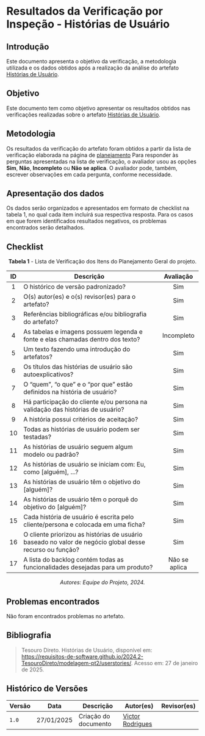 # Resultados da Verificação por Inspeção - Histórias de Usuário

## Introdução

Este documento apresenta o objetivo da verificação, a metodologia utilizada e os dados obtidos após a realização da análise do artefato [Histórias de Usuário](../../../modelagem-pt2/userstories.md).

## Objetivo

Este documento tem como objetivo apresentar os resultados obtidos nas verificações realizadas sobre o artefato [Histórias de Usuário](../../../modelagem-pt2/userstories.md).

## Metodologia

Os resultados da verificação do artefato foram obtidos a partir da lista de verificação elaborada na página de [planejamento](../entrega4/planej2-e4.md) Para responder às perguntas apresentadas na lista de verificação, o avaliador usou as opções **Sim**, **Não**, **Incompleto** ou **Não se aplica**. O avaliador pode, também, escrever observações em cada pergunta, conforme necessidade.

## Apresentação dos dados

Os dados serão organizados e apresentados em formato de checklist na tabela 1, no qual cada item incluirá sua respectiva resposta. Para os casos em que forem identificados resultados negativos, os problemas encontrados serão detalhados.

## Checklist

<center>

**Tabela 1** - Lista de Verificação dos Itens do Planejamento Geral do projeto.

|        ID        | Descrição                                                                                                           | Avaliação  |
| :--------------: | ------------------------------------------------------------------------------------------------------------------- | :--------: | 
| 1 | O histórico de versão padronizado? | Sim |
| 2 | O(s) autor(es) e o(s) revisor(es) para o artefato? | Sim |
| 3 | Referências bibliográficas e/ou bibliografia do artefato? | Sim |
| 4 | As tabelas e imagens possuem legenda e fonte e elas chamadas dentro dos texto? | Incompleto |
| 5 | Um texto fazendo uma introdução do artefatos? | Sim |
| 6 | Os títulos das histórias de usuário são autoexplicativos? | Sim |
| 7 | O “quem”, “o que” e o “por que” estão definidos na história de usuário? | Sim |
| 8 | Há participação do cliente e/ou persona na validação das histórias de usuário? | Sim |
| 9 | A história possui critérios de aceitação? | Sim |
| 10 | Todas as histórias de usuário podem ser testadas? | Sim |
| 11 | As histórias de usuário seguem algum modelo ou padrão? | Sim |
| 12 | As histórias de usuário se iniciam com: Eu, como [alguém], …? | Sim |
| 13 | As histórias de usuário têm o objetivo do [alguém]? | Sim |
| 14 | As histórias de usuário têm o porquê do objetivo do [alguém]? | Sim |
| 15 | Cada história de usuário é escrita pelo cliente/persona e colocada em uma ficha? | Sim |
| 16 | O cliente priorizou as histórias de usuário baseado no valor de negócio global desse recurso ou função? | Sim |
| 17 | A lista do backlog contém todas as funcionalidades desejadas para um produto? | Não se aplica |

_Autores: Equipe do Projeto, 2024._

</center>

## Problemas encontrados

Não foram encontrados problemas no artefato.

## Bibliografia

> Tesouro Direto. Histórias de Usuário, disponível em: https://requisitos-de-software.github.io/2024.2-TesouroDireto/modelagem-pt2/userstories/. Acesso em: 27 de janeiro de 2025.

## Histórico de Versões

| Versão  | Data | Descrição | Autor(es) | Revisor(es) |
| -------- | ------ | ------ | ---------- | ---------- |
| `1.0` | 27/01/2025 | Criação do documento  | [Victor Rodrigues](https://github.com/ViictorHugoo) |  |

